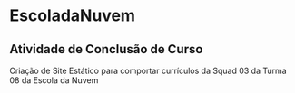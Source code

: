 # EscoladaNuvem
<h2>Atividade de Conclusão de Curso</h2>
<p>Criação de Site Estático para comportar currículos da Squad 03 da Turma 08 da Escola da Nuvem</p>
